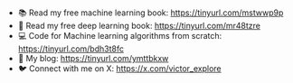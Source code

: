 - 📚 Read my free machine learning book: https://tinyurl.com/mstwwp9p
- 🤖 Read my free deep learning book: https://tinyurl.com/mr48tzre
- 💻 Code for Machine learning algorithms from scratch: https://tinyurl.com/bdh3t8fc
- 🧠 My blog: https://tinyurl.com/ymttbkxw
- 🐦 Connect with me on X: https://x.com/victor_explore
